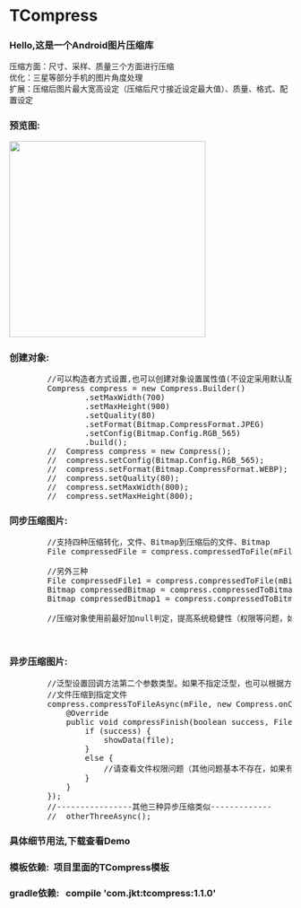 # TCompress
###  Hello,这是一个Android图片压缩库
  压缩方面：尺寸、采样、质量三个方面进行压缩</br>
  优化：三星等部分手机的图片角度处理</br>
  扩展：压缩后图片最大宽高设定（压缩后尺寸接近设定最大值）、质量、格式、配置设定</br>
###  预览图:<br>
  <img width="350"  src="https://github.com/HoldMyOwn/TCompress/blob/master/preview/a.jpg"/><br>
###  创建对象:
<pre>
        //可以构造者方式设置,也可以创建对象设置属性值(不设定采用默认配置)
        Compress compress = new Compress.Builder()
                .setMaxWidth(700)
                .setMaxHeight(900)
                .setQuality(80)
                .setFormat(Bitmap.CompressFormat.JPEG)
                .setConfig(Bitmap.Config.RGB_565)
                .build();
        //  Compress compress = new Compress();
        //  compress.setConfig(Bitmap.Config.RGB_565);
        //  compress.setFormat(Bitmap.CompressFormat.WEBP);
        //  compress.setQuality(80);
        //  compress.setMaxWidth(800);
        //  compress.setMaxHeight(800);
</pre>
###  同步压缩图片:
<pre>
        //支持四种压缩转化，文件、Bitmap到压缩后的文件、Bitmap
        File compressedFile = compress.compressedToFile(mFile);
        
        //另外三种
        File compressedFile1 = compress.compressedToFile(mBitmap);
        Bitmap compressedBitmap = compress.compressedToBitmap(mFile);
        Bitmap compressedBitmap1 = compress.compressedToBitmap(mBitmap);
        
        //压缩对象使用前最好加null判定，提高系统稳健性（权限等问题，如果有任何机型问题，请反馈谢谢）

       
</pre> 
###  异步压缩图片:
<pre>
        //泛型设置回调方法第二个参数类型。如果不指定泛型，也可以根据方法名的ToFile、ToBitmap进行强转
        //文件压缩到指定文件
        compress.compressToFileAsync(mFile, new Compress.onCompressListener&lt;File>() {
            @Override
            public void compressFinish(boolean success, File file) {
                if (success) {
                    showData(file);
                }
                else {
                    //请查看文件权限问题（其他问题基本不存在，如果有任何机型问题，请反馈谢谢）
                }
            }
        });
        //----------------其他三种异步压缩类似-------------
        //  otherThreeAsync();
</pre>
###   具体细节用法,下载查看Demo
###   模板依赖:&nbsp;&nbsp;项目里面的TCompress模板
###   gradle依赖:&nbsp;&nbsp;&nbsp;compile&nbsp;'com.jkt:tcompress:1.1.0'





